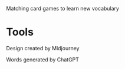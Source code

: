 Matching card games to learn new vocabulary

# Tools

Design created by Midjourney

Words generated by ChatGPT
